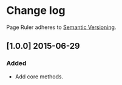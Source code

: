 # Change log

Page Ruler adheres to [Semantic Versioning](http://semver.org/).

## [1.0.0] 2015-06-29

### Added
- Add core methods.
